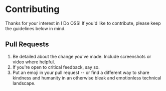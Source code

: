 # Contributing

Thanks for your interest in I Do OSS! If you'd like to contribute, please keep the guidelines below in mind.

## Pull Requests
1. Be detailed about the change you've made. Include screenshots or video where helpful.
2. If you're open to critical feedback, say so.
3. Put an emoji in your pull request -- or find a different way to share kindness and humanity in an otherwise bleak and emotionless technical landscape.
